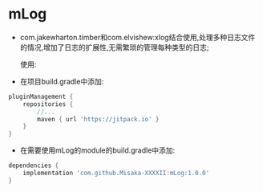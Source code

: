 # mLog

- com.jakewharton.timber和com.elvishew:xlog结合使用,处理多种日志文件的情况,增加了日志的扩展性,无需繁琐的管理每种类型的日志;

  使用:

- 在项目build.gradle中添加:

````groovy
pluginManagement {
    repositories {
        //...
        maven { url 'https://jitpack.io' }
    }
}
````
- 在需要使用mLog的module的build.gradle中添加:

````groovy
dependencies {
    implementation 'com.github.Misaka-XXXXII:mLog:1.0.0'
}
````

